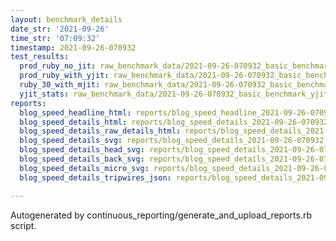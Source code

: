```yaml
---
layout: benchmark_details
date_str: '2021-09-26'
time_str: '07:09:32'
timestamp: 2021-09-26-070932
test_results:
  prod_ruby_no_jit: raw_benchmark_data/2021-09-26-070932_basic_benchmark_prod_ruby_no_jit.json
  prod_ruby_with_yjit: raw_benchmark_data/2021-09-26-070932_basic_benchmark_prod_ruby_with_yjit.json
  ruby_30_with_mjit: raw_benchmark_data/2021-09-26-070932_basic_benchmark_ruby_30_with_mjit.json
  yjit_stats: raw_benchmark_data/2021-09-26-070932_basic_benchmark_yjit_stats.json
reports:
  blog_speed_headline_html: reports/blog_speed_headline_2021-09-26-070932.html
  blog_speed_details_html: reports/blog_speed_details_2021-09-26-070932.html
  blog_speed_details_raw_details_html: reports/blog_speed_details_2021-09-26-070932.raw_details.html
  blog_speed_details_svg: reports/blog_speed_details_2021-09-26-070932.svg
  blog_speed_details_head_svg: reports/blog_speed_details_2021-09-26-070932.head.svg
  blog_speed_details_back_svg: reports/blog_speed_details_2021-09-26-070932.back.svg
  blog_speed_details_micro_svg: reports/blog_speed_details_2021-09-26-070932.micro.svg
  blog_speed_details_tripwires_json: reports/blog_speed_details_2021-09-26-070932.tripwires.json

---
```

Autogenerated by continuous_reporting/generate_and_upload_reports.rb script.
